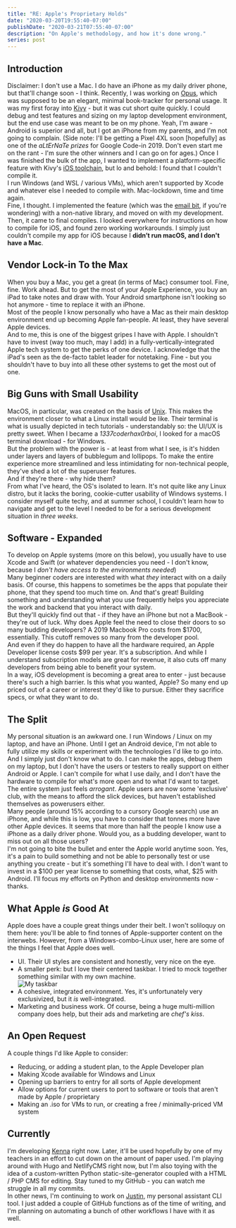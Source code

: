 ```yaml
---
title: "RE: Apple's Proprietary Holds"
date: "2020-03-20T19:55:40-07:00"
publishDate: "2020-03-21T07:55:40-07:00"
description: "On Apple's methodology, and how it's done wrong."
series: post
---
```


## Introduction
Disclaimer: I don't use a Mac. I do have an iPhone as my daily driver phone, but that'll change soon - I think.
Recently, I was working on [Opus](https://github.com/kewbish/opus), which was supposed to be an elegant, minimal book-tracker for personal usage. It was my first foray into [Kivy](https://kivy.org) - but it was cut short quite quickly. I could debug and test features and sizing on my laptop development environment, but the end use case was meant to be on my phone. Yeah, I'm aware - Android is superior and all, but I got an iPhone from my parents, and I'm not going to complain. (Side note: I'll be getting a Pixel 4XL soon [hopefully] as one of the *aLtErNaTe prizes* for Google Code-in 2019. Don't even start me on the rant - I'm sure the other winners and I can go on for ages.) Once I was finished the bulk of the app, I wanted to implement a platform-specific feature with Kivy's [iOS toolchain](https://github.com/kivy/kivy-ios/tree/master/recipes/ios/src), but lo and behold: I found that I couldn't compile it.  
I run Windows (and WSL / various VMs), which aren't supported by Xcode and whatever else I needed to compile with. Mac-lockdown, time and time again.  
Fine, I thought. I implemented the feature (which was the [email bit](https://github.com/kewbish/opus/commit/acd538f3c6e347d16d921a890b4d61af7068dbc1), if you're wondering) with a non-native library, and moved on with my development.  
Then, it came to final compiles. I looked everywhere for instructions on how to compile for iOS, and found zero working workarounds. I simply just couldn't compile my app for iOS because I **didn’t run macOS, and I don't have a Mac**.  
## Vendor Lock-in To the Max
When you buy a Mac, you get a great (in terms of Mac) consumer tool. Fine, fine. Work ahead. But to get the most of your Apple Experience, you buy an iPad to take notes and draw with. Your Android smartphone isn't looking so hot anymore - time to replace it with an iPhone.  
Most of the people I know personally who have a Mac as their main desktop environment end up becoming Apple fan-people. At least, they have several Apple devices.  
And to me, this is one of the biggest gripes I have with Apple. I shouldn't have to invest (way too much, may I add) in a fully-vertically-integrated Apple tech system to get the perks of one device. I acknowledge that the iPad's seen as the de-facto tablet leader for notetaking. Fine - but you shouldn't have to buy into all these other systems to get the most out of one.  
## Big Guns with Small Usability
MacOS, in particular, was created on the basis of [Unix](https://en.wikipedia.org/wiki/Unix). This makes the environment closer to what a Linux install would be like. Their terminal is what is usually depicted in tech tutorials - understandably so: the UI/UX is pretty sweet. When I became a *1337coderhax0rboi*, I looked for a macOS terminal download - for Windows.  
But the problem with the power is - at least from what I see, is it's hidden under layers and layers of bubblegum and lollipops. To make the entire experience more streamlined and less intimidating for non-technical people, they've shed a lot of the superuser features.  
And if they're there - why hide them?  
From what I've heard, the OS's isolated to learn. It's not quite like any Linux distro, but it lacks the boring, cookie-cutter usability of Windows systems. I consider myself quite techy, and at summer school, I couldn't learn how to navigate and get to the level I needed to be for a serious development situation in *three weeks*.  
## Software - Expanded
To develop on Apple systems (more on this below), you usually have to use Xcode and Swift (or whatever dependencies you need - I don't know, because I *don't have access to the environments needed*)  
Many beginner coders are interested with what *they* interact with on a daily basis. Of course, this happens to sometimes be the apps that populate their phone, that they spend too much time on. And that's great! Building something and understanding what you use frequently helps you appreciate the work and backend that you interact with daily.  
But they'll quickly find out that - if they have an iPhone but not a MacBook - they're out of luck. Why does Apple feel the need to close their doors to so many budding developers? A 2019 Macbook Pro costs from $1700, essentially. This cutoff removes so many from the developer pool.  
And even if they do happen to have all the hardware required, an Apple Developer license costs $99 per year. It's a subscription. And while I understand subscription models are great for revenue, it also cuts off many developers from being able to benefit your system.  
In a way, iOS development is becoming a great area to enter - just because there's such a high barrier. Is this what you wanted, Apple? So many end up priced out of a career or interest they'd like to pursue. Either they sacrifice specs, or what they want to do.  
## The Split
My personal situation is an awkward one. I run Windows / Linux on my laptop, and have an iPhone. Until I get an Android device, I'm not able to fully utilize my skills or experiment with the technologies I'd like to go into.  
And I simply just don't know what to do. I can make the apps, debug them on my laptop, but I don't have the users or testers to really support on either Android or Apple. I can't compile for what I use daily, and I don't have the hardware to compile for what's more open and to what I'd want to target.
The entire system just feels *arrogant*. Apple users are now some 'exclusive' club, with the means to afford the slick devices, but haven't established themselves as powerusers either.  
Many people (around 15% according to a cursory Google search) use an iPhone, and while this is low, you have to consider that tonnes more have other Apple devices. It seems that more than half the people I know use a iPhone as a daily driver phone. Would you, as a budding developer, want to miss out on all those users?  
I'm not going to bite the bullet and enter the Apple world anytime soon. Yes, it's a pain to build something and not be able to personally test or use anything you create - but it's something I'll have to deal with. I don't want to invest in a $100 per year license to something that costs, what, $25 with Android. I'll focus my efforts on Python and desktop environments now - thanks.
## What Apple *is* Good At
Apple does have a couple great things under their belt. I won't soliloquy on them here: you'll be able to find tonnes of Apple-supporter content on the interwebs.
However, from a Windows-combo-Linux user, here are some of the things I feel that Apple does well.
- UI. Their UI styles are consistent and honestly, very nice on the eye.  
- A smaller perk: but I love their centered taskbar. I tried to mock together something similar with my own machine.  
![My taskbar](https://i.imgur.com/bjYIUVm.png)  
- A cohesive, integrated environment. Yes, it's unfortunately very exclusivized, but it *is* well-integrated.
- Marketing and business work. Of course, being a huge multi-million company does help, but their ads and marketing are *chef's kiss*.
## An Open Request
A couple things I'd like Apple to consider:
- Reducing, or adding a student plan, to the Apple Developer plan
- Making Xcode available for Windows and Linux
- Opening up barriers to entry for all sorts of Apple development
- Allow options for current users to port to software or tools that aren't made by Apple / proprietary
- Making an .iso for VMs to run, or creating a free / minimally-priced VM system
## Currently
I'm developing [Kenna](https://github.com/kewbish/kenna) right now. Later, it'll be used hopefully by one of my teachers in an effort to cut down on the amount of paper used. I'm playing around with Hugo and NetlifyCMS right now, but I'm also toying with the idea of a custom-written Python static-site-generator coupled with a HTML / PHP CMS for editing. Stay tuned to my GitHub - you can watch me struggle in all my commits.  
In other news, I'm continuing to work on [Justin](https://github.com/kewbish/justin), my personal assistant CLI tool. I just added a couple of GitHub functions as of the time of writing, and I'm planning on automating a bunch of other workflows I have with it as well.  
